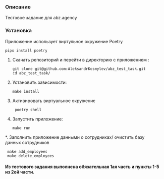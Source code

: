 ### Описание
Тестовое задание для abz.agency

### Установка
Приложение использует  виртульное окружение Poetry
```
pipx install poetry
```

1. Скачать репозиторий и перейти в директорию с приложением :
    ```
   git clone git@github.com:AleksandrKosmylev/abz_test_task.git
   cd abz_test_task/
    ```
2. Установить зависимости: 
    ```
    make install
    ```
3. Активировать виртуальное окружение
   ```
    poetry shell
   ```
4. Запустить приложение:
   ```
   make run 
   ```
*. Заполнить приложение данными о сотрудниках/
   очистить базу данных сотрудников 

   ```
    make add_employees
    make delete_employees
   ```

#### Из тестового задания выполнена обязательная 1ая часть и пункты 1-5 из 2ой части.